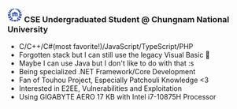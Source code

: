 ### <img src="https://raw.githubusercontent.com/0x00000FF/0x00000FF/master/images.png" height="30" /> CSE Undergraduated Student @ Chungnam National University
* C/C++/C#(most favorite!)/JavaScript/TypeScript/PHP
* Forgotten stack but I can still use the legacy Visual Basic 🤔
* Maybe I can use Java but I don't like to do with that :s
* Being specialized .NET Framework/Core Development
* Fan of Touhou Project, Especially Patchouli Knowledge <3
* Interested in E2EE, Vulnerabilities and Exploitation
* Using GIGABYTE AERO 17 KB with Intel i7-10875H Processor

